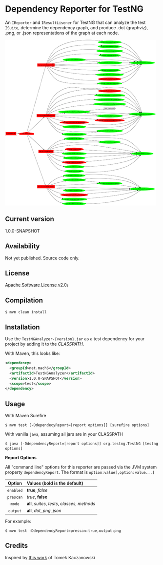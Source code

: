 Dependency Reporter for TestNG
==============================
An `IReporter` and `IResultLisener` for TestNG that can analyze the test `ISuite`,
determine the dependency graph, and produce .dot (graphviz), .png,
or .json representations of the graph at each node.

[![example png](examples/report_thumb.png)](examples/report.png)

Current version
-------------------
1.0.0-SNAPSHOT

Availability
-------------------
Not yet published. Source code only.

License
-------
[Apache Software License v2.0](http://www.apache.org/licenses/LICENSE-2.0)¡

Compilation
-----
```shell
$ mvn clean install
```

Installation
-----
Use the `TestNGAnalyzer-{version}.jar` as a test dependency for your project by
adding it to the _CLASSPATH_.

With Maven, this looks like:
```xml
<dependency>
  <groupId>net.mach6</groupId>
  <artifactId>TestNGAnalyzer</artifactId>
  <version>1.0.0-SNAPSHOT</version>
  <scope>test</scope>
</dependency>
```

Usage
-----
With Maven Surefire
```shell
$ mvn test [-DdependecyReport=[report options]] [surefire options]
```
With vanilla `java`, assuming all jars are in your CLASSPATH
```shell
$ java [-DdependencyReport=[report options]] org.testng.TestNG [testng options]
```

__Report Options__

All "command line" options for this reporter are passed via the JVM system
property `dependencyReport`. The format is `option:value[,option:value...]`

| Option | Values (bold is the default) |
| :----: | :--------------------------- |
| `enabled` | __true__, _false_ |
| `prescan` | _true_, __false__ |
| `mode`| __all__, _suites_, _tests_, _classes_, _methods_ |
| `output` | __all__, _dot_, _png_, _json_ |

For example:
```shell
$ mvn test -DdependencyReport=prescan:true,output:png
```

Credits
-------
Inspired by [this work](https://github.com/tomekkaczanowski/testng-test-dependencies-reporter) of Tomek Kaczanowski
